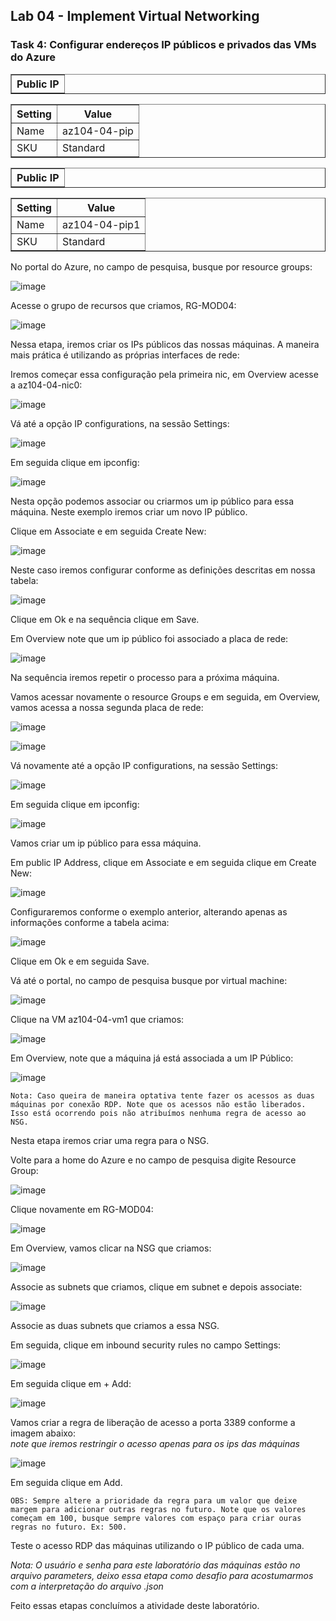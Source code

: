 <h2>Lab 04 - Implement Virtual Networking</h2>
 
<h3>Task 4: Configurar endereços IP públicos e privados das VMs do Azure</h3>

<table border="1">    
  <tr>
    <th colspan="1">Public IP</th> 
</table>

<table border="1">    
  <tr>
    <th colspan="1">Setting</th>  	              
    <th colspan="2">Value</th>
  </tr>
<td>Name</td>
    <td>az104-04-pip</td>
  </tr>
  <tr>
    <td>SKU</td>
    <td>Standard</td>
  </tr>
  </table>
   
<table border="1">    
  <tr>
    <th colspan="1">Public IP</th> 
</table>

<table border="1">    
  <tr>
    <th colspan="1">Setting</th>  	              
    <th colspan="2">Value</th>
  </tr>
<td>Name</td>
    <td>az104-04-pip1</td>
  </tr>
  <tr>
    <td>SKU</td>
    <td>Standard</td>
  </tr>
  <tr>
  </table>


No portal do Azure, no campo de pesquisa, busque por resource groups: 

![image](https://user-images.githubusercontent.com/107069287/191070172-8d0c3dda-b833-4aac-bc15-227251ee7117.png)

Acesse o grupo de recursos que criamos, RG-MOD04:

![image](https://user-images.githubusercontent.com/107069287/191070572-37bd8860-5b02-496a-b64f-27d6dd9772cf.png)

Nessa etapa, iremos criar os IPs públicos das nossas máquinas. 
A maneira mais prática é utilizando as próprias interfaces de rede: 

Iremos começar essa configuração pela primeira nic, em Overview acesse a az104-04-nic0:

![image](https://user-images.githubusercontent.com/107069287/191071144-228e9b81-d5c5-42ae-85f4-01edb2e7edbe.png)

Vá até a opção IP configurations, na sessão Settings: 

![image](https://user-images.githubusercontent.com/107069287/191071985-1964ebdb-c56f-4ef4-9357-4cdad1b8c71a.png)

Em seguida clique em ipconfig: 

![image](https://user-images.githubusercontent.com/107069287/191072297-e81d9f54-13fc-466e-b73e-ba7b40d21366.png)

Nesta opção podemos associar ou criarmos um ip público para essa máquina. 
Neste exemplo iremos criar um novo IP público. 

Clique em Associate e em seguida Create New: 

![image](https://user-images.githubusercontent.com/107069287/191072680-c74dfb67-d38f-4f78-a804-01a3d1e6c31b.png)

Neste caso iremos configurar conforme as definições descritas em nossa tabela: 

![image](https://user-images.githubusercontent.com/107069287/191072915-6f7506cd-4584-4f2e-ab01-ab043301ff0f.png)

Clique em Ok e na sequência clique em Save. 

Em Overview note que um ip público foi associado a placa de rede: 

![image](https://user-images.githubusercontent.com/107069287/191086453-b0a7f836-cbfc-48c7-a112-8d6352b61a5b.png)

Na sequência iremos repetir o processo para a próxima máquina. 

Vamos acessar novamente o resource Groups e em seguida, em Overview, vamos acessa a nossa segunda placa de rede: 

![image](https://user-images.githubusercontent.com/107069287/191086834-ea2b96c2-dfd8-4f17-be43-c03a44af1940.png)

![image](https://user-images.githubusercontent.com/107069287/191086898-89fd047c-8cba-4758-af52-cd597b19ada5.png)

Vá novamente até a opção IP configurations, na sessão Settings: 

![image](https://user-images.githubusercontent.com/107069287/191087277-62481bfd-547d-405f-bfeb-b9f9bdeda9bc.png)

Em seguida clique em ipconfig: 

![image](https://user-images.githubusercontent.com/107069287/191087569-e9633182-6d71-42c2-a20a-fb4493586107.png)

Vamos criar um ip público para essa máquina. 

Em public IP Address, clique em Associate e em seguida clique em Create New: 

![image](https://user-images.githubusercontent.com/107069287/191088466-d00844cf-c5ff-4181-8020-7bf33b5c9970.png)

Configuraremos conforme o exemplo anterior, alterando apenas as informações conforme a tabela acima: 

![image](https://user-images.githubusercontent.com/107069287/191088924-0e914ae1-9fa1-49ac-b595-023718ce4274.png)

Clique em Ok e em seguida Save. 

Vá até o portal, no campo de pesquisa busque por virtual machine:

![image](https://user-images.githubusercontent.com/107069287/191089979-8d1c1036-0e67-4027-82af-aa02476c7324.png)

Clique na VM az104-04-vm1 que criamos: 

![image](https://user-images.githubusercontent.com/107069287/191090135-9cc4aeb4-34a5-4717-a67b-e894095106ce.png)

Em Overview, note que a máquina já está associada a um IP Público: 

![image](https://user-images.githubusercontent.com/107069287/191090284-d6cd31bb-8895-4a4d-8e49-9ce8cbd2d64b.png)

```
Nota: Caso queira de maneira optativa tente fazer os acessos as duas máquinas por conexão RDP. Note que os acessos não estão liberados. Isso está ocorrendo pois não atribuímos nenhuma regra de acesso ao NSG.
```

Nesta etapa iremos criar uma regra para o NSG. 

Volte para a home do Azure e no campo de pesquisa digite Resource Group: 

![image](https://user-images.githubusercontent.com/107069287/191093707-1e0fc00d-4c1a-4e0f-936e-a15a7c033871.png)

Clique novamente em RG-MOD04:

![image](https://user-images.githubusercontent.com/107069287/191093863-a34963b6-940a-4e35-a9d3-3158f4745b82.png)

Em Overview, vamos clicar na NSG que criamos: 

![image](https://user-images.githubusercontent.com/107069287/191094030-f7b3804d-7589-474c-b3ab-0b6dac0ecc75.png)

Associe as subnets que criamos, clique em subnet e depois associate: 

![image](https://user-images.githubusercontent.com/107069287/191094944-600b87b3-f8ec-42db-a327-4d481478f0e0.png)

Associe as duas subnets que criamos a essa NSG. 

Em seguida, clique em inbound security rules no campo Settings: 

![image](https://user-images.githubusercontent.com/107069287/191094199-66f17c07-b33f-427a-804a-04d45fa39053.png)

Em seguida clique em + Add: 

![image](https://user-images.githubusercontent.com/107069287/191094314-eaaf01f8-3987-4c3f-bed6-ac32f5ed1df4.png)

Vamos criar a regra de liberação de acesso a porta 3389 conforme a imagem abaixo: <br>
*note que iremos restringir o acesso apenas para os ips das máquinas*

![image](https://user-images.githubusercontent.com/107069287/191096421-f576c608-5e7b-42e2-b38d-c899e41623f8.png)

Em seguida clique em Add. 

``
OBS: Sempre altere a prioridade da regra para um valor que deixe margem para adicionar outras regras no futuro. Note que os valores começam em 100, busque sempre valores com espaço para criar ouras regras no futuro. Ex: 500. 
``

Teste o acesso RDP das máquinas utilizando o IP público de cada uma. 

*Nota: O usuário e senha para este laboratório das máquinas estão no arquivo parameters, deixo essa etapa como desafio para acostumarmos com a interpretação do arquivo .json* 

Feito essas etapas concluímos a atividade deste laboratório. 


